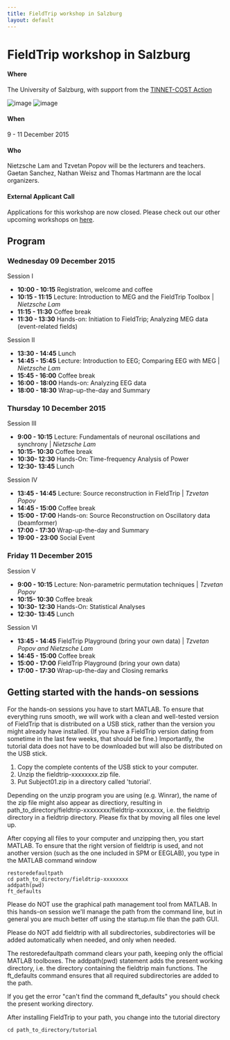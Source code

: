 ```yaml
---
title: FieldTrip workshop in Salzburg
layout: default
---
```


#  FieldTrip workshop in Salzburg

#### Where

The University of Salzburg, with support from the [TINNET-COST Action](http://tinnet.tinnitusresearch.net)

![image](/static/img/workshop/usalzburg.png@200)    ![image](/static/img/workshop/tinnetcost.png@100)

#### When

9 - 11 December 2015

#### Who

Nietzsche Lam and Tzvetan Popov will be the lecturers and teachers.
Gaetan Sanchez, Nathan Weisz and Thomas Hartmann are the local organizers.

#### External Applicant Call

Applications for this workshop are now closed. Please check out our other upcoming workshops on [ here](http://fieldtriptoolbox.org/workshop).

## Program

### Wednesday 09 December 2015

Session I
*  **10:00 - 10:15**   Registration, welcome and coffee
*  **10:15 - 11:15**   Lecture: Introduction to MEG and the FieldTrip Toolbox | *Nietzsche Lam*
*  **11:15 - 11:30**   Coffee break
*  **11:30 - 13:30**   Hands-on: Initiation to FieldTrip; Analyzing MEG data (event-related fields)

Session II
*  **13:30 - 14:45**   Lunch
*  **14:45 - 15:45**   Lecture: Introduction to EEG; Comparing EEG with MEG | *Nietzsche Lam*
*  **15:45 - 16:00**   Coffee break
*  **16:00 - 18:00**   Hands-on: Analyzing EEG data
*  **18:00 - 18:30**   Wrap-up-the-day and Summary

### Thursday 10 December 2015

Session III
*  **9:00 - 10:15**    Lecture: Fundamentals of neuronal oscillations and synchrony | *Nietzsche Lam*
*  **10:15- 10:30**    Coffee break
*  **10:30- 12:30**    Hands-On: Time-frequency Analysis of Power
*  **12:30- 13:45**    Lunch

Session IV
*  **13:45 - 14:45**   Lecture: Source reconstruction in FieldTrip | *Tzvetan Popov*
*  **14:45 - 15:00**   Coffee break
*  **15:00 - 17:00**   Hands-on: Source Reconstruction on Oscillatory data (beamformer)
*  **17:00 - 17:30**   Wrap-up-the-day and Summary
*  **19:00 - 23:00**   Social Event

### Friday 11 December 2015

Session V
*  **9:00 - 10:15**    Lecture: Non-parametric permutation techniques | *Tzvetan Popov*
*  **10:15- 10:30**    Coffee break
*  **10:30- 12:30**    Hands-On: Statistical Analyses
*  **12:30- 13:45**    Lunch

Session VI
*  **13:45 - 14:45**   FieldTrip Playground (bring your own data) | *Tzvetan Popov and Nietzsche Lam*
*  **14:45 - 15:00**   Coffee break
*  **15:00 - 17:00**   FieldTrip Playground (bring your own data)
*  **17:00 - 17:30**   Wrap-up-the-day and Closing remarks

## Getting started with the hands-on sessions

For the hands-on sessions you have to start MATLAB. To ensure that everything runs smooth, we will work with a clean and well-tested version of FieldTrip that is distributed on a USB stick, rather than the version you might already have installed. (If you have a FieldTrip version dating from sometime in the last few weeks, that should be fine.) Importantly, the tutorial data does not have to be downloaded but will also be distributed on the USB stick.

 1.  Copy the complete contents of the USB stick to your computer.
 2.  Unzip the fieldtrip-xxxxxxxx.zip file.
 3.  Put Subject01.zip in a directory called 'tutorial'.

<div class="warning">
Depending on the unzip program you are using (e.g. Winrar), the name
of the zip file might also appear as directiory, resulting in
path_to_directory/fieldtrip-xxxxxxxx/fieldtrip-xxxxxxxx, i.e. the
fieldtrip directory in a fieldtrip directory. Please fix that by
moving all files one level up.
</div>

After copying all files to your computer and unzipping then, you start MATLAB. To ensure that the right version of fieldtrip is used, and not another version (such as the one included in SPM or EEGLAB), you type in the MATLAB command window

    restoredefaultpath
    cd path_to_directory/fieldtrip-xxxxxxxx
    addpath(pwd)
    ft_defaults

<div class="warning">
Please do NOT use the graphical path management tool from MATLAB. In this hands-on session we'll manage the path from the command line, but in general you are much better off using the startup.m file than the path GUI.

Please do NOT add fieldtrip with all subdirectories, subdirectories will be added automatically when needed, and only when needed.
</div>

The restoredefaultpath command clears your path, keeping only the
official MATLAB toolboxes. The addpath(pwd) statement adds the
present working directory, i.e. the directory containing the fieldtrip
main functions. The ft_defaults command ensures that all required
subdirectories are added to the path.

If you get the error "can't find the command ft_defaults" you should check the present working directory.

After installing FieldTrip to your path, you change into the tutorial directory

    cd path_to_directory/tutorial
